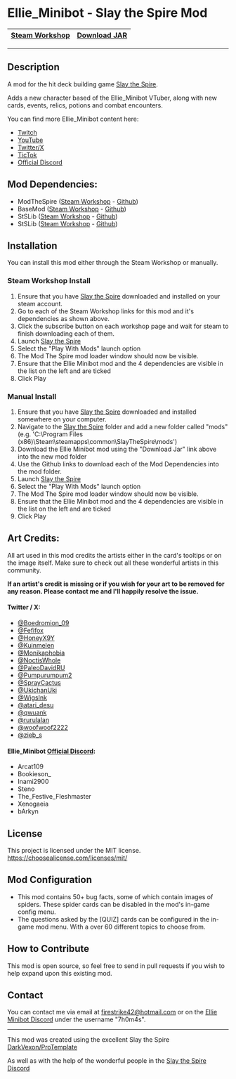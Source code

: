 # Ellie_Minibot - Slay the Spire Mod

| **[Steam Workshop]()** | **[Download JAR](https://github.com/7h0m4s/EllieMinibot_SlayTheSpireMod/releases)** |
|-----------------------------------------------------------------------------------------|---------------------------------------------------------------------------------------|
---
## Description

A mod for the hit deck building game [Slay the Spire](https://store.steampowered.com/app/646570/Slay_the_Spire/). 

Adds a new character based of the Ellie_Minibot VTuber, along with new cards, events, relics, potions and combat encounters.

You can find more Ellie_Minibot content here:
* [Twitch](https://www.twitch.tv/Ellie_Minibot)
* [YouTube](https://www.youtube.com/@Ellie_Minibot)
* [Twitter/X](https://x.com/dumb_lil_robot)
* [TicTok](https://www.tiktok.com/@dumb_lil_robot)
* [Official Discord](https://discord.gg/codebugs)

## Mod Dependencies:
* ModTheSpire ([Steam Workshop](https://steamcommunity.com/sharedfiles/filedetails/?id=1605060445) - [Github](https://github.com/kiooeht/ModTheSpire))
* BaseMod ([Steam Workshop](https://steamcommunity.com/sharedfiles/filedetails/?id=1605833019) - [Github](https://github.com/daviscook477/BaseMod/releases))
* StSLib ([Steam Workshop](https://steamcommunity.com/sharedfiles/filedetails/?id=1609158507) - [Github](https://github.com/kiooeht/StSLib/releases))
* StSLib ([Steam Workshop](https://steamcommunity.com/sharedfiles/filedetails/?id=2816293692) - [Github](https://github.com/hlysine/FriendlyMonsters/releases))

## Installation
You can install this mod either through the Steam Workshop or manually.
### Steam Workshop Install
1. Ensure that you have [Slay the Spire](https://store.steampowered.com/app/646570/Slay_the_Spire/) downloaded and installed on your steam account.
2. Go to each of the Steam Workshop links for this mod and it's dependencies as shown above.
3. Click the subscribe button on each workshop page and wait for steam to finish downloading each of them.
4. Launch [Slay the Spire](https://store.steampowered.com/app/646570/Slay_the_Spire/)
5. Select the "Play With Mods" launch option
6. The Mod The Spire mod loader window should now be visible.
7. Ensure that the Ellie Minibot mod and the 4 dependencies are visible in the list on the left and are ticked
8. Click Play

### Manual Install
1. Ensure that you have [Slay the Spire](https://store.steampowered.com/app/646570/Slay_the_Spire/) downloaded and installed somewhere on your computer.
2. Navigate to the [Slay the Spire](https://store.steampowered.com/app/646570/Slay_the_Spire/) folder and add a new folder called "mods" (e.g. 'C:\Program Files (x86)\Steam\steamapps\common\SlayTheSpire\mods')
2. Download the Ellie Minibot mod using the "Download Jar" link above into the new mod folder
3. Use the Github links to download each of the Mod Dependencies into the mod folder.
4. Launch [Slay the Spire](https://store.steampowered.com/app/646570/Slay_the_Spire/)
5. Select the "Play With Mods" launch option
6. The Mod The Spire mod loader window should now be visible.
7. Ensure that the Ellie Minibot mod and the 4 dependencies are visible in the list on the left and are ticked
8. Click Play

## Art Credits:
All art used in this mod credits the artists either in the card's tooltips or on the image itself. 
Make sure to check out all these wonderful artists in this community.

**If an artist's credit is missing or if you wish for your art to be removed for any reason. Please contact me and I'll happily resolve the issue.**

#### Twitter / X:
* [@Boedromion_09](https://x.com/Boedromion_09)
* [@Fefifox](https://x.com/Fefifox)
* [@HoneyX9Y](https://x.com/HoneyX9Y)
* [@Kuinmelen](https://x.com/Kuinmelen)
* [@Monikaphobia](https://x.com/Monikaphobia)
* [@NoctisWhole](https://x.com/NoctisWhole)
* [@PaleoDavidRU](https://x.com/PaleoDavidRU)
* [@Pumpurumpum2](https://x.com/Pumpurumpum2)
* [@SprayCactus](https://x.com/SprayCactus)
* [@UkichanUki](https://x.com/UkichanUki)
* [@WigsInk](https://x.com/WigsInk)
* [@atari_desu](https://x.com/atari_desu)
* [@qwuank](https://x.com/qwuank)
* [@rurulalan](https://x.com/rurulalan)
* [@woofwoof2222](https://x.com/woofwoof2222)
* [@zieb_s](https://x.com/zieb_s)

#### Ellie_Minibot [Official Discord](https://discord.gg/codebugs):
* Arcat109
* Bookieson_
* Inami2900
* Steno
* The_Festive_Fleshmaster
* Xenogaeia
* bArkyn

## License
This project is licensed under the MIT license. https://choosealicense.com/licenses/mit/

## Mod Configuration
* This mod contains 50+ bug facts, some of which contain images of spiders. These spider cards can be disabled in the mod's in-game config menu.
* The questions asked by the [QUIZ] cards can be configured in the in-game mod menu. With a over 60 different topics to choose from.

## How to Contribute

This mod is open source, so feel free to send in pull requests if you wish to help expand upon this existing mod.

## Contact
You can contact me via email at firestrike42@hotmail.com or on the [Ellie Minibot Discord](https://discord.gg/codebugs) under the username "7h0m4s".

---
 
This mod was created using the excellent Slay the Spire [DarkVexon/ProTemplate](https://github.com/DarkVexon/ProTemplate/tree/master)

As well as with the help of the wonderful people in the [Slay the Spire Discord](https://discord.com/invite/SlayTheSpire)
